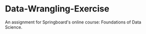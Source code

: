 # Data-Wrangling-Exercise
An assignment for Springboard's online course: Foundations of Data Science. 
